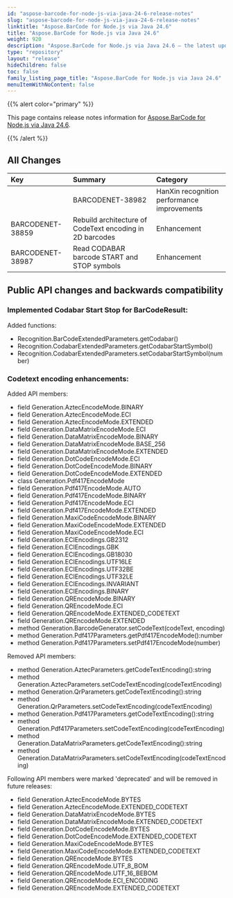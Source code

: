 ```yaml
---
id: "aspose-barcode-for-node-js-via-java-24-6-release-notes"
slug: "aspose-barcode-for-node-js-via-java-24-6-release-notes"
linktitle: "Aspose.BarCode for Node.js via Java 24.6"
title: "Aspose.BarCode for Node.js via Java 24.6"
weight: 920
description: "Aspose.BarCode for Node.js via Java 24.6 – the latest updates and fixes."
type: "repository"
layout: "release"
hideChildren: false
toc: false
family_listing_page_title: "Aspose.BarCode for Node.js via Java 24.6"
menuItemWithNoContent: false
---
```


{{% alert color="primary" %}} 

This page contains release notes information for [Aspose.BarCode for Node.js via Java 24.6](https://releases.aspose.com/barcode/nodejs/new-releases/aspose.barcode-for-node.js-via-java-24.6/).

{{% /alert %}} 
## **All Changes**

| **Key**          | **Summary**                                                                       | **Category** |
|:-----------------|:----------------------------------------------------------------------------------|:-------------|
||BARCODENET-38982|HanXin recognition performance improvements|Enhancement|
|BARCODENET-38859|Rebuild architecture of CodeText encoding in 2D barcodes|Enhancement|
|BARCODENET-38987|Read CODABAR barcode START and STOP symbols|Enhancement|

## Public API changes and backwards compatibility

### Implemented Codabar Start Stop for BarCodeResult:
Added functions:
- Recognition.BarCodeExtendedParameters.getCodabar()
- Recognition.CodabarExtendedParameters.getCodabarStartSymbol()
- Recognition.CodabarExtendedParameters.setCodabarStartSymbol(number)

### Codetext encoding enhancements:
Added API members:
- field Generation.AztecEncodeMode.BINARY
- field Generation.AztecEncodeMode.ECI
- field Generation.AztecEncodeMode.EXTENDED
- field Generation.DataMatrixEncodeMode.ECI
- field Generation.DataMatrixEncodeMode.BINARY
- field Generation.DataMatrixEncodeMode.BASE_256
- field Generation.DataMatrixEncodeMode.EXTENDED
- field Generation.DotCodeEncodeMode.ECI
- field Generation.DotCodeEncodeMode.BINARY
- field Generation.DotCodeEncodeMode.EXTENDED
- class Generation.Pdf417EncodeMode
- field Generation.Pdf417EncodeMode.AUTO
- field Generation.Pdf417EncodeMode.BINARY
- field Generation.Pdf417EncodeMode.ECI
- field Generation.Pdf417EncodeMode.EXTENDED
- field Generation.MaxiCodeEncodeMode.BINARY
- field Generation.MaxiCodeEncodeMode.EXTENDED
- field Generation.MaxiCodeEncodeMode.ECI
- field Generation.ECIEncodings.GB2312
- field Generation.ECIEncodings.GBK
- field Generation.ECIEncodings.GB18030
- field Generation.ECIEncodings.UTF16LE
- field Generation.ECIEncodings.UTF32BE
- field Generation.ECIEncodings.UTF32LE
- field Generation.ECIEncodings.INVARIANT
- field Generation.ECIEncodings.BINARY
- field Generation.QREncodeMode.BINARY
- field Generation.QREncodeMode.ECI
- field Generation.QREncodeMode.EXTENDED_CODETEXT
- field Generation.QREncodeMode.EXTENDED
- method Generation.BarcodeGenerator.setCodeText(codeText, encoding)
- method Generation.Pdf417Parameters.getPdf417EncodeMode():number
- method Generation.Pdf417Parameters.setPdf417EncodeMode(number)

Removed API members:
- method Generation.AztecParameters.getCodeTextEncoding():string
- method Generation.AztecParameters.setCodeTextEncoding(codeTextEncoding)
- method Generation.QrParameters.getCodeTextEncoding():string
- method Generation.QrParameters.setCodeTextEncoding(codeTextEncoding)
- method Generation.Pdf417Parameters.getCodeTextEncoding():string
- method Generation.Pdf417Parameters.setCodeTextEncoding(codeTextEncoding)
- method Generation.DataMatrixParameters.getCodeTextEncoding():string
- method Generation.DataMatrixParameters.setCodeTextEncoding(codeTextEncoding)

Following API members were marked 'deprecated' and will be removed in future releases:
- field Generation.AztecEncodeMode.BYTES
- field Generation.AztecEncodeMode.EXTENDED_CODETEXT
- field Generation.DataMatrixEncodeMode.BYTES
- field Generation.DataMatrixEncodeMode.EXTENDED_CODETEXT
- field Generation.DotCodeEncodeMode.BYTES
- field Generation.DotCodeEncodeMode.EXTENDED_CODETEXT
- field Generation.MaxiCodeEncodeMode.BYTES
- field Generation.MaxiCodeEncodeMode.EXTENDED_CODETEXT
- field Generation.QREncodeMode.BYTES
- field Generation.QREncodeMode.UTF_8_BOM
- field Generation.QREncodeMode.UTF_16_BEBOM
- field Generation.QREncodeMode.ECI_ENCODING
- field Generation.QREncodeMode.EXTENDED_CODETEXT
